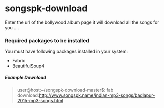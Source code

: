 # songspk-download
Enter the url of the bollywood album page it will download all the songs for you ....

### Required packages to be installed
You must have following packages installed in your system:
* Fabric
* BeautifulSoup4

##### Example Download
> user@host:~/songspk-download-master$: fab download:http://www.songspk.name/indian-mp3-songs/badlapur-2015-mp3-songs.html

 

